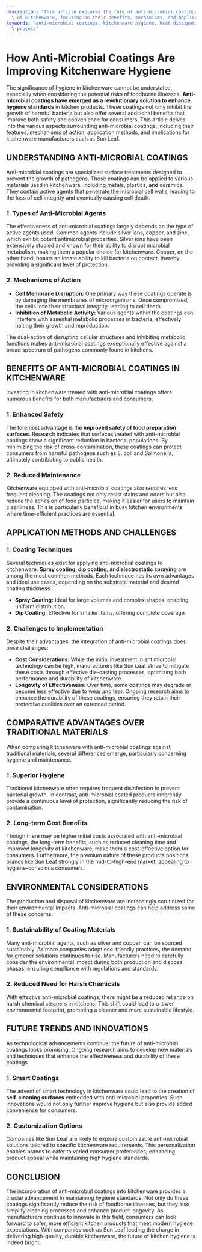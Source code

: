 ```yaml
---
description: "This article explores the role of anti-microbial coatings in enhancing the hygiene\
  \ of kitchenware, focusing on their benefits, mechanisms, and applications."
keywords: "anti-microbial coatings, kitchenware hygiene, Heat dissipation performance, Die casting\
  \ process"
---
```

# How Anti-Microbial Coatings Are Improving Kitchenware Hygiene

The significance of hygiene in kitchenware cannot be understated, especially when considering the potential risks of foodborne illnesses. **Anti-microbial coatings have emerged as a revolutionary solution to enhance hygiene standards** in kitchen products. These coatings not only inhibit the growth of harmful bacteria but also offer several additional benefits that improve both safety and convenience for consumers. This article delves into the various aspects surrounding anti-microbial coatings, including their features, mechanisms of action, application methods, and implications for kitchenware manufacturers such as Sun Leaf.

## UNDERSTANDING ANTI-MICROBIAL COATINGS

Anti-microbial coatings are specialized surface treatments designed to prevent the growth of pathogens. These coatings can be applied to various materials used in kitchenware, including metals, plastics, and ceramics. They contain active agents that penetrate the microbial cell walls, leading to the loss of cell integrity and eventually causing cell death.

### 1. Types of Anti-Microbial Agents

The effectiveness of anti-microbial coatings largely depends on the type of active agents used. Common agents include silver ions, copper, and zinc, which exhibit potent antimicrobial properties. Silver ions have been extensively studied and known for their ability to disrupt microbial metabolism, making them a popular choice for kitchenware. Copper, on the other hand, boasts an innate ability to kill bacteria on contact, thereby providing a significant level of protection.

### 2. Mechanisms of Action

- **Cell Membrane Disruption:** One primary way these coatings operate is by damaging the membranes of microorganisms. Once compromised, the cells lose their structural integrity, leading to cell death.
- **Inhibition of Metabolic Activity:** Various agents within the coatings can interfere with essential metabolic processes in bacteria, effectively halting their growth and reproduction.
  
The dual-action of disrupting cellular structures and inhibiting metabolic functions makes anti-microbial coatings exceptionally effective against a broad spectrum of pathogens commonly found in kitchens.

## BENEFITS OF ANTI-MICROBIAL COATINGS IN KITCHENWARE

Investing in kitchenware treated with anti-microbial coatings offers numerous benefits for both manufacturers and consumers.

### 1. Enhanced Safety

The foremost advantage is the **improved safety of food preparation surfaces**. Research indicates that surfaces treated with anti-microbial coatings show a significant reduction in bacterial populations. By minimizing the risk of cross-contamination, these coatings can protect consumers from harmful pathogens such as E. coli and Salmonella, ultimately contributing to public health.

### 2. Reduced Maintenance

Kitchenware equipped with anti-microbial coatings also requires less frequent cleaning. The coatings not only resist stains and odors but also reduce the adhesion of food particles, making it easier for users to maintain cleanliness. This is particularly beneficial in busy kitchen environments where time-efficient practices are essential.

## APPLICATION METHODS AND CHALLENGES

### 1. Coating Techniques

Several techniques exist for applying anti-microbial coatings to kitchenware. **Spray coating, dip coating, and electrostatic spraying** are among the most common methods. Each technique has its own advantages and ideal use cases, depending on the substrate material and desired coating thickness.

- **Spray Coating:** Ideal for large volumes and complex shapes, enabling uniform distribution.
- **Dip Coating:** Effective for smaller items, offering complete coverage.
  
### 2. Challenges to Implementation

Despite their advantages, the integration of anti-microbial coatings does pose challenges:

- **Cost Considerations:** While the initial investment in antimicrobial technology can be high, manufacturers like Sun Leaf strive to mitigate these costs through effective die-casting processes, optimizing both performance and durability of kitchenware.
- **Longevity of Effectiveness:** Over time, some coatings may degrade or become less effective due to wear and tear. Ongoing research aims to enhance the durability of these coatings, ensuring they retain their protective qualities over an extended period.

## COMPARATIVE ADVANTAGES OVER TRADITIONAL MATERIALS

When comparing kitchenware with anti-microbial coatings against traditional materials, several differences emerge, particularly concerning hygiene and maintenance.

### 1. Superior Hygiene

Traditional kitchenware often requires frequent disinfection to prevent bacterial growth. In contrast, anti-microbial coated products inherently provide a continuous level of protection, significantly reducing the risk of contamination.

### 2. Long-term Cost Benefits

Though there may be higher initial costs associated with anti-microbial coatings, the long-term benefits, such as reduced cleaning time and improved longevity of kitchenware, make them a cost-effective option for consumers. Furthermore, the premium nature of these products positions brands like Sun Leaf strongly in the mid-to-high-end market, appealing to hygiene-conscious consumers.

## ENVIRONMENTAL CONSIDERATIONS

The production and disposal of kitchenware are increasingly scrutinized for their environmental impacts. Anti-microbial coatings can help address some of these concerns.

### 1. Sustainability of Coating Materials

Many anti-microbial agents, such as silver and copper, can be sourced sustainably. As more companies adopt eco-friendly practices, the demand for greener solutions continues to rise. Manufacturers need to carefully consider the environmental impact during both production and disposal phases, ensuring compliance with regulations and standards.

### 2. Reduced Need for Harsh Chemicals

With effective anti-microbial coatings, there might be a reduced reliance on harsh chemical cleaners in kitchens. This shift could lead to a lower environmental footprint, promoting a cleaner and more sustainable lifestyle.

## FUTURE TRENDS AND INNOVATIONS

As technological advancements continue, the future of anti-microbial coatings looks promising. Ongoing research aims to develop new materials and techniques that enhance the effectiveness and durability of these coatings.

### 1. Smart Coatings

The advent of smart technology in kitchenware could lead to the creation of **self-cleaning surfaces** embedded with anti-microbial properties. Such innovations would not only further improve hygiene but also provide added convenience for consumers.

### 2. Customization Options

Companies like Sun Leaf are likely to explore customizable anti-microbial solutions tailored to specific kitchenware requirements. This personalization enables brands to cater to varied consumer preferences, enhancing product appeal while maintaining high hygiene standards.

## CONCLUSION

The incorporation of anti-microbial coatings into kitchenware provides a crucial advancement in maintaining hygiene standards. Not only do these coatings significantly reduce the risk of foodborne illnesses, but they also simplify cleaning processes and enhance product longevity. As manufacturers continue to innovate in this field, consumers can look forward to safer, more efficient kitchen products that meet modern hygiene expectations. With companies such as Sun Leaf leading the charge in delivering high-quality, durable kitchenware, the future of kitchen hygiene is indeed bright.
